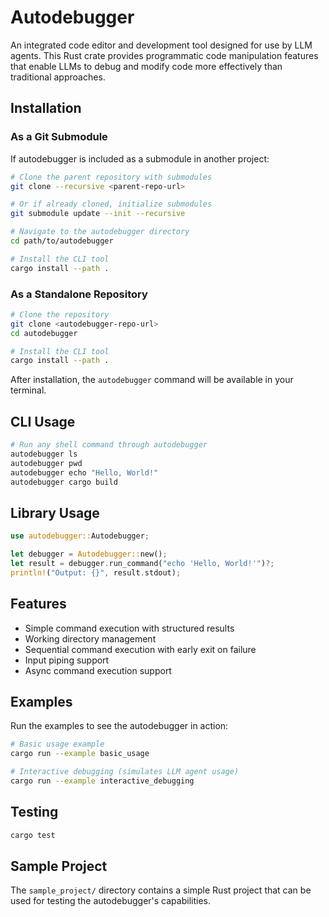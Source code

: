 # Autodebugger

An integrated code editor and development tool designed for use by LLM agents. This Rust crate provides programmatic code manipulation features that enable LLMs to debug and modify code more effectively than traditional approaches.

## Installation

### As a Git Submodule

If autodebugger is included as a submodule in another project:

```bash
# Clone the parent repository with submodules
git clone --recursive <parent-repo-url>

# Or if already cloned, initialize submodules
git submodule update --init --recursive

# Navigate to the autodebugger directory
cd path/to/autodebugger

# Install the CLI tool
cargo install --path .
```

### As a Standalone Repository

```bash
# Clone the repository
git clone <autodebugger-repo-url>
cd autodebugger

# Install the CLI tool
cargo install --path .
```

After installation, the `autodebugger` command will be available in your terminal.

## CLI Usage

```bash
# Run any shell command through autodebugger
autodebugger ls
autodebugger pwd
autodebugger echo "Hello, World!"
autodebugger cargo build
```

## Library Usage

```rust
use autodebugger::Autodebugger;

let debugger = Autodebugger::new();
let result = debugger.run_command("echo 'Hello, World!'")?;
println!("Output: {}", result.stdout);
```

## Features

- Simple command execution with structured results
- Working directory management
- Sequential command execution with early exit on failure
- Input piping support
- Async command execution support

## Examples

Run the examples to see the autodebugger in action:

```bash
# Basic usage example
cargo run --example basic_usage

# Interactive debugging (simulates LLM agent usage)
cargo run --example interactive_debugging
```

## Testing

```bash
cargo test
```

## Sample Project

The `sample_project/` directory contains a simple Rust project that can be used for testing the autodebugger's capabilities.